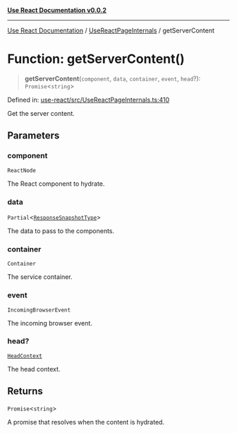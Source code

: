 [**Use React Documentation v0.0.2**](../../README.md)

***

[Use React Documentation](../../modules.md) / [UseReactPageInternals](../README.md) / getServerContent

# Function: getServerContent()

> **getServerContent**(`component`, `data`, `container`, `event`, `head`?): `Promise`\<`string`\>

Defined in: [use-react/src/UseReactPageInternals.ts:410](https://github.com/stonemjs/use-react/blob/0635de04acc6b3a5c28dcf07d1e12a39a8b5e0b9/src/UseReactPageInternals.ts#L410)

Get the server content.

## Parameters

### component

`ReactNode`

The React component to hydrate.

### data

`Partial`\<[`ResponseSnapshotType`](../../declarations/interfaces/ResponseSnapshotType.md)\>

The data to pass to the components.

### container

`Container`

The service container.

### event

`IncomingBrowserEvent`

The incoming browser event.

### head?

[`HeadContext`](../../declarations/interfaces/HeadContext.md)

The head context.

## Returns

`Promise`\<`string`\>

A promise that resolves when the content is hydrated.
